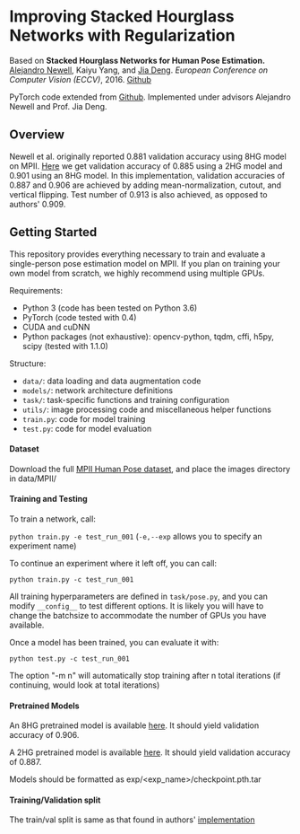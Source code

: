# Improving Stacked Hourglass Networks with Regularization

Based on **Stacked Hourglass Networks for Human Pose Estimation.** [Alejandro Newell](http://www-personal.umich.edu/~alnewell/), Kaiyu Yang, and [Jia Deng](https://www.cs.princeton.edu/~jiadeng/). *European Conference on Computer Vision (ECCV)*, 2016. [Github](https://github.com/princeton-vl/pose-hg-train)

PyTorch code extended from [Github](https://github.com/princeton-vl/pytorch_stacked-hourglass). Implemented under advisors Alejandro Newell and Prof. Jia Deng.

## Overview

Newell et al. originally reported 0.881 validation accuracy using 8HG model on MPII. [Here](https://github.com/princeton-vl/pytorch_stacked-hourglass) we get validation accuracy of 0.885 using a 2HG model and 0.901 using an 8HG model. In this implementation, validation accuracies of 0.887 and 0.906 are achieved by adding mean-normalization, cutout, and vertical flipping. Test number of 0.913 is also achieved, as opposed to authors' 0.909.

## Getting Started

This repository provides everything necessary to train and evaluate a single-person pose estimation model on MPII. If you plan on training your own model from scratch, we highly recommend using multiple GPUs.

Requirements:

- Python 3 (code has been tested on Python 3.6)
- PyTorch (code tested with 0.4)
- CUDA and cuDNN
- Python packages (not exhaustive): opencv-python, tqdm, cffi, h5py, scipy (tested with 1.1.0)

Structure:
- ```data/```: data loading and data augmentation code
- ```models/```: network architecture definitions
- ```task/```: task-specific functions and training configuration
- ```utils/```: image processing code and miscellaneous helper functions
- ```train.py```: code for model training
- ```test.py```: code for model evaluation

#### Dataset
Download the full [MPII Human Pose dataset](http://human-pose.mpi-inf.mpg.de/), and place the images directory in data/MPII/

#### Training and Testing

To train a network, call:

```python train.py -e test_run_001``` (```-e,--exp``` allows you to specify an experiment name)

To continue an experiment where it left off, you can call:

```python train.py -c test_run_001```

All training hyperparameters are defined in ```task/pose.py```, and you can modify ```__config__``` to test different options. It is likely you will have to change the batchsize to accommodate the number of GPUs you have available.

Once a model has been trained, you can evaluate it with:

```python test.py -c test_run_001```

The option "-m n" will automatically stop training after n total iterations (if continuing, would look at total iterations)

#### Pretrained Models

An 8HG pretrained model is available [here](http://www-personal.umich.edu/~cnris/regularization_2hg/checkpoint.pth.tar). It should yield validation accuracy of 0.906.

A 2HG pretrained model is available [here](http://www-personal.umich.edu/~cnris/regularization_8hg/checkpoint.pth.tar). It should yield validation accuracy of 0.887.

Models should be formatted as exp/<exp_name>/checkpoint.pth.tar

#### Training/Validation split

The train/val split is same as that found in authors' [implementation](https://github.com/princeton-vl/pose-hg-train)
